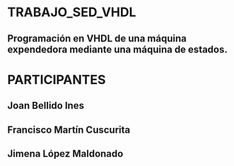 # TRABAJO_SED_VHDL
## Programación en VHDL de una máquina expendedora mediante una máquina de estados.

# PARTICIPANTES
## Joan Bellido Ines

## Francisco Martín Cuscurita

## Jimena López Maldonado
